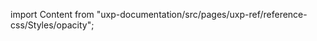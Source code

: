 
import Content from "uxp-documentation/src/pages/uxp-ref/reference-css/Styles/opacity";

<Content query="product=photoshop"/>
